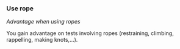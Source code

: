 
### Use rope

_Advantage when using ropes_

You gain advantage on tests involving ropes (restraining, climbing, rappelling, making knots,...).
